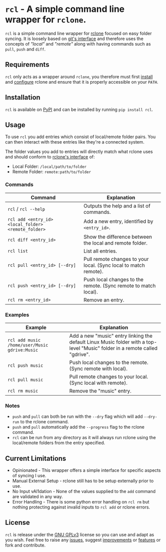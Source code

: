 # `rcl` - A simple command line wrapper for `rclone`.

`rcl` is a simple command line wrapper for [rclone](https://rclone.org/) focused on easy folder syncing. It is loosely based on [git's interface](https://git-scm.com/docs) and therefore uses the concepts of *"local"* and *"remote"* along with having commands such as `pull`, `push` and `diff`.


## Requirements
`rcl` only acts as a wrapper around `rclone`, you therefore must first [install](https://rclone.org/install/) and [configure](https://rclone.org/docs/) rclone and ensure that it is properly accessible on your `PATH`.


## Installation
`rcl` is available on [PyPI](https://pypi.org/project/rcl/) and can be installed by running `pip install rcl`.


## Usage
To use `rcl` you add entries which consist of local/remote folder pairs. You can then interact with these entries like they're a connected system.  

The folder values you add to entries will directly match what rclone uses and should conform to [rclone's interface](https://rclone.org/docs/#usage) of:  
- Local Folder: `/local/path/to/folder`   
- Remote Folder: `remote:path/to/folder`  


### Commands
| Command | Explanation |
| --- | --- |
| `rcl` / `rcl --help` | Outputs the help and a list of commands. |
| `rcl add <entry_id> <local_folder> <remote_folder>` | Add a new entry, identified by `<entry_id>`. |
| `rcl diff <entry_id>` | Show the difference between the local and remote folder. |  
| `rcl list` | List all entries. |
| `rcl pull <entry_id> [--dry]` | Pull remote changes to your local. (Sync local to match remote). |
| `rcl push <entry_id> [--dry]` | Push local changes to the remote. (Sync remote to match local). |
| `rcl rm <entry_id>` | Remove an entry.  |


### Examples
| Example | Explanation |
| --- | --- |
| `rcl add music /home/user/Music gdrive:Music` | Add a new "music" entry linking the default Linux Music folder with a top-level "Music" folder in a remote called "gdrive". |
| `rcl push music` | Push local changes to the remote. (Sync remote with local). |
| `rcl pull music` | Pull remote changes to your local. (Sync local with remote). |
| `rcl rm music` | Remove the "music" entry. |


### Notes  
- `push` and `pull` can both be run with the `--dry` flag which will add `--dry-run` to the rclone command.
- `push` and `pull` automatically add the `--progress` flag to the rclone command.
- `rcl` can be run from any directory as it will always run rclone using the local/remote folders from the entry specified.


## Current Limitations
- Opinionated - This wrapper offers a simple interface for specific aspects of syncing I use.
- Manual External Setup - rclone still has to be setup externally prior to use.
- No Input vAl1dation - None of the values supplied to the `add` command are validated in any way.
- Error Handling - There is some python error handling on `rcl rm` but nothing protecting against invalid inputs to `rcl add` or rclone errors.  

## License
`rcl` is release under the [GNU GPLv3](https://choosealicense.com/licenses/gpl-3.0/) license so you can use and adapt as you wish. Feel free to raise any [issues](https://github.com/Ben-Ryder/rcl/issues/new?assignees=Ben-Ryder&labels=bug&template=bug-report.md&title=), suggest [improvements](https://github.com/Ben-Ryder/rcl/issues/new?assignees=Ben-Ryder&labels=improvement&template=improvement.md&title=) or [features](https://github.com/Ben-Ryder/rcl/issues/new?assignees=Ben-Ryder&labels=feature&template=feature-request.md&title=) or fork and contribute.



